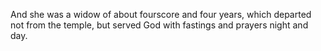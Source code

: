 And she was a widow of about fourscore and four years, which departed not from the temple, but served God with fastings and prayers night and day.
